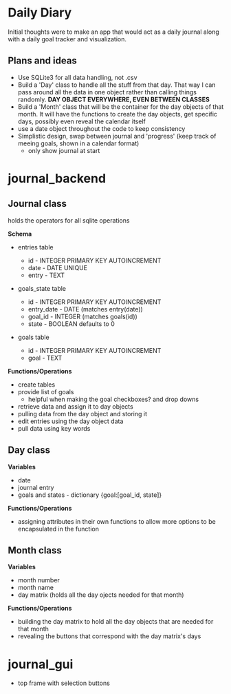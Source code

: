 # Daily Diary
 Initial thoughts were to make an app that would act as a daily journal along with a daily goal tracker and visualization. 

## Plans and ideas
 - Use SQLite3 for all data handling, not .csv
 - Build a 'Day' class to handle all the stuff from that day. That way I can pass around all the data in one object rather than calling things randomly. __DAY OBJECT EVERYWHERE, EVEN BETWEEN CLASSES__
 - Build a 'Month' class that will be the container for the day objects of that month. It will have the functions to create the day objects, get specific days, possibly even reveal the calendar itself
 - use a date object throughout the code to keep consistency 
 - Simplistic design, swap between journal and 'progress' (keep track of meeing goals, shown in a calendar format)
   - only show journal at start

# journal_backend

## Journal class
 holds the operators for all sqlite operations

 __Schema__

 - entries table
    - id - INTEGER PRIMARY KEY AUTOINCREMENT
    - date - DATE UNIQUE 
    - entry - TEXT

 - goals_state table
    - id - INTEGER PRIMARY KEY AUTOINCREMENT
    - entry_date - DATE (matches entry(date))
    - goal_id - INTEGER (matches goals(id))
    - state - BOOLEAN defaults to 0

 - goals table
    - id - INTEGER PRIMARY KEY AUTOINCREMENT
    - goal - TEXT

 __Functions/Operations__
 - create tables
 - provide list of goals
   - helpful when making the goal checkboxes? and drop downs
 - retrieve data and assign it to day objects
 - pulling data from the day object and storing it
 - edit entries using the day object data
 - pull data using key words
  
## Day class
 __Variables__
 - date
 - journal entry
 - goals and states - dictionary {goal:[goal_id, state]}

 __Functions/Operations__
 - assigning attributes in their own functions to allow more options to be encapsulated in the function


## Month class
 __Variables__
 - month number
 - month name
 - day matrix (holds all the day ojects needed for that month)

 __Functions/Operations__
 - building the day matrix to hold all the day objects that are needed for that month
 - revealing the buttons that correspond with the day matrix's days
 


# journal_gui

 - top frame with selection buttons